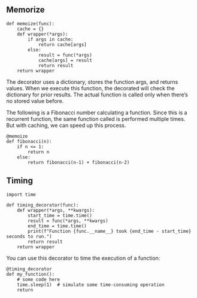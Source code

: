 ## Memorize

```
def memoize(func):
    cache = {}
    def wrapper(*args):
        if args in cache:
            return cache[args]
        else:
            result = func(*args)
            cache[args] = result
            return result
    return wrapper
```

The decorator uses a dictionary, stores the function args, and returns values. When we execute this function, the decorated will check the dictionary for prior results. The actual function is called only when there’s no stored value before.

The following is a Fibonacci number calculating a function. Since this is a recurrent function, the same function called is performed multiple times. But with caching, we can speed up this process.
```
@memoize
def fibonacci(n):
    if n <= 1:
        return n
    else:
        return fibonacci(n-1) + fibonacci(n-2)
```


## Timing

```
import time

def timing_decorator(func):
    def wrapper(*args, **kwargs):
        start_time = time.time()
        result = func(*args, **kwargs)
        end_time = time.time()
        print(f"Function {func.__name__} took {end_time - start_time} seconds to run.")
        return result
    return wrapper
```

You can use this decorator to time the execution of a function:

```
@timing_decorator
def my_function():
    # some code here
    time.sleep(1)  # simulate some time-consuming operation
    return
```